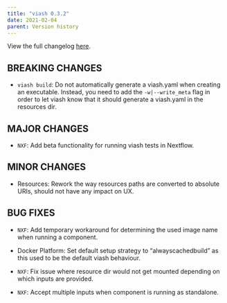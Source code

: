 ```yaml
---
title: "viash 0.3.2"
date: 2021-02-04
parent: Version history
---
```


View the full changelog
[here](https://github.com/data-intuitive/viash/blob/master/CHANGELOG.md).

## BREAKING CHANGES

  - `viash build`: Do not automatically generate a viash.yaml when
    creating an executable. Instead, you need to add the
    `-w|--write_meta` flag in order to let viash know that it should
    generate a viash.yaml in the resources dir.

## MAJOR CHANGES

  - `NXF`: Add beta functionality for running viash tests in Nextflow.

## MINOR CHANGES

  - Resources: Rework the way resources paths are converted to absolute
    URIs, should not have any impact on UX.

## BUG FIXES

  - `NXF`: Add temporary workaround for determining the used image name
    when running a component.

  - Docker Platform: Set default setup strategy to “alwayscachedbuild”
    as this used to be the default viash behaviour.

  - `NXF`: Fix issue where resource dir would not get mounted depending
    on which inputs are provided.

  - `NXF`: Accept multiple inputs when component is running as
    standalone.
